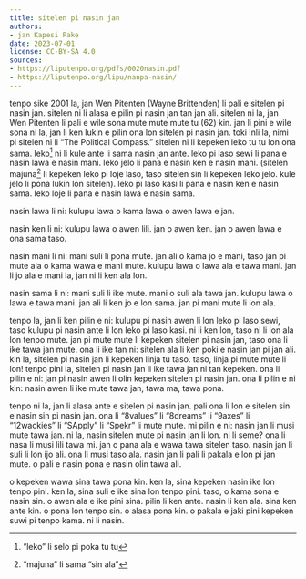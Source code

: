 ```yaml
---
title: sitelen pi nasin jan
authors:
- jan Kapesi Pake
date: 2023-07-01
license: CC-BY-SA 4.0
sources:
- https://liputenpo.org/pdfs/0020nasin.pdf
- https://liputenpo.org/lipu/nanpa-nasin/
---
```


tenpo sike 2001 la, jan Wen Pitenten (Wayne Brittenden) li pali e sitelen pi nasin jan. sitelen ni li alasa e pilin pi nasin jan tan jan ali. sitelen ni la, jan Wen Pitenten li pali e wile sona mute mute mute tu (62) kin. jan li pini e wile sona ni la, jan li ken lukin e pilin ona lon sitelen pi nasin jan. toki Inli la, nimi pi sitelen ni li “The Political Compass.” sitelen ni li kepeken leko tu tu lon ona sama. leko[^1] ni li kule ante li sama nasin jan ante. leko pi laso sewi li pana e nasin lawa e nasin mani. leko jelo li pana e nasin ken e nasin mani. (sitelen majuna[^2] li kepeken leko pi loje laso, taso sitelen sin li kepeken leko jelo. kule jelo li pona lukin lon sitelen). leko pi laso kasi li pana e nasin ken e nasin sama. leko loje li pana e nasin lawa e nasin sama.

nasin lawa li ni: kulupu lawa o kama lawa o awen lawa e jan.

nasin ken li ni: kulupu lawa o awen lili. jan o awen ken. jan o awen lawa e ona sama taso.

nasin mani li ni: mani suli li pona mute. jan ali o kama jo e mani, taso jan pi mute ala o kama wawa e mani mute. kulupu lawa o lawa ala e tawa mani. jan li jo ala e mani la, jan ni li ken ala lon.

nasin sama li ni: mani suli li ike mute. mani o suli ala tawa jan. kulupu lawa o lawa e tawa mani. jan ali li ken jo e lon sama. jan pi mani mute li lon ala.

[^1]: “leko” li selo pi poka tu tu
[^2]: “majuna” li sama “sin ala”

tenpo la, jan li ken pilin e ni: kulupu pi nasin awen li lon leko pi laso sewi, taso kulupu pi nasin ante li lon leko pi laso kasi. ni li ken lon, taso ni li lon ala lon tenpo mute. jan pi mute mute li kepeken sitelen pi nasin jan, taso ona li ike tawa jan mute. ona li ike tan ni: sitelen ala li ken poki e nasin jan pi jan ali. kin la, sitelen pi nasin jan li kepeken linja tu taso. taso, linja pi mute mute li lon! tenpo pini la, sitelen pi nasin jan li ike tawa jan ni tan kepeken. ona li pilin e ni: jan pi nasin awen li olin kepeken sitelen pi nasin jan. ona li pilin e ni kin: nasin awen li ike mute tawa jan, tawa ma, tawa pona.

tenpo ni la, jan li alasa ante e sitelen pi nasin jan. pali ona li lon e sitelen sin e nasin sin pi nasin jan. ona li “8values” li “8dreams” li “9axes” li “12wackies” li “SApply” li “Spekr” li mute mute. mi pilin e ni: nasin jan li musi mute tawa jan. ni la, nasin sitelen mute pi nasin jan li lon. ni li seme? ona li nasa li musi lili tawa mi. jan o pana ala e wawa tawa sitelen taso. nasin jan li suli li lon ijo ali. ona li musi taso ala. nasin jan li pali li pakala e lon pi jan mute. o pali e nasin pona e nasin olin tawa ali.

o kepeken wawa sina tawa pona kin. ken la, sina kepeken nasin ike lon tenpo pini. ken la, sina suli e ike sina lon tenpo pini. taso, o kama sona e nasin sin. o awen ala e ike pini sina. pilin li ken ante. nasin li ken ala. sina ken ante kin. o pona lon tenpo sin. o alasa pona kin. o pakala e jaki pini kepeken suwi pi tenpo kama. ni li nasin.